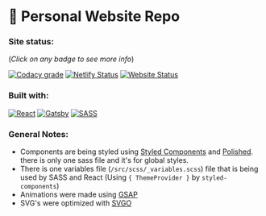# 🚀 Personal Website Repo 

### Site status:
(_Click on any badge to see more info_)

[![Codacy grade](https://img.shields.io/codacy/grade/e3128d8b96194b169dec79d5a3f87d2f.svg?style=popout)](https://app.codacy.com/project/explorador/Friday/dashboard?bid=13057826&token=WPksJpbff0f3EwV)
[![Netlify Status](https://api.netlify.com/api/v1/badges/a583cd5a-afd5-4f13-9814-60f452fcb470/deploy-status)](https://app.netlify.com/sites/priceless-brahmagupta-58c862/deploys)
[![Website Status](https://img.shields.io/website-up-down-green-red/http/cristianguerra.com.svg)](http://cristianguerra.com/)

### Built with:

[![React](https://img.shields.io/badge/React-16.8.6-blue.svg?style=for-the-badge&logo=react&color=4DADC7)](https://reactjs.org/)
[![Gatsby](https://img.shields.io/badge/Gatsby-2.8.0-blueviolet.svg?style=for-the-badge&logo=gatsby&color=663399)](https://www.gatsbyjs.org/)
[![SASS](https://img.shields.io/badge/sass-1.20.3-pink.svg?style=for-the-badge&logo=sass&color=CC6699&logoColor=white)](https://sass-lang.com/)

### General Notes:
* Components are being styled using [Styled Components](https://www.styled-components.com/) and [Polished](https://polished.js.org/). there is only one sass file and it's for global styles.
* There is one variables file (`/src/scss/_variables.scss`) file that is being used by SASS and React (Using `{ ThemeProvider }` by `styled-components`)
* Animations were made using [GSAP](https://greensock.com/gsap)
* SVG's were optimized with [SVGO](https://github.com/svg/svgo)

